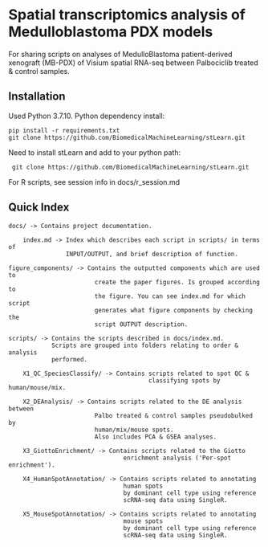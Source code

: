 # Spatial transcriptomics analysis of Medulloblastoma PDX models
For sharing scripts on analyses of 
MedulloBlastoma patient-derived xenograft (MB-PDX) of 
Visium spatial RNA-seq between Palbociclib treated & control samples.

## Installation
Used Python 3.7.10.
Python dependency install:

    pip install -r requirements.txt
    git clone https://github.com/BiomedicalMachineLearning/stLearn.git
    
Need to install stLearn and add to your python path:

     git clone https://github.com/BiomedicalMachineLearning/stLearn.git
     
For R scripts, see session info in docs/r_session.md

## Quick Index

    docs/ -> Contains project documentation.
    
        index.md -> Index which describes each script in scripts/ in terms of 
                    INPUT/OUTPUT, and brief description of function.
                    
    figure_components/ -> Contains the outputted components which are used to 
                            create the paper figures. Is grouped according to 
                            the figure. You can see index.md for which script
                            generates what figure components by checking the 
                            script OUTPUT description. 
                    
    scripts/ -> Contains the scripts described in docs/index.md.
                Scripts are grouped into folders relating to order & analysis
                performed.

        X1_QC_SpeciesClassify/ -> Contains scripts related to spot QC & 
                                           classifying spots by human/mouse/mix.

        X2_DEAnalysis/ -> Contains scripts related to the DE analysis between
                            Palbo treated & control samples pseudobulked by 
                            human/mix/mouse spots. 
                            Also includes PCA & GSEA analyses. 

        X3_GiottoEnrichment/ -> Contains scripts related to the Giotto 
                                    enrichment analysis ('Per-spot enrichment').
                                    
        X4_HumanSpotAnnotation/ -> Contains scripts related to annotating 
                                    human spots
                                    by dominant cell type using reference 
                                    scRNA-seq data using SingleR.
                                    
        X5_MouseSpotAnnotation/ -> Contains scripts related to annotating 
                                    mouse spots
                                    by dominant cell type using reference 
                                    scRNA-seq data using SingleR.
                 

